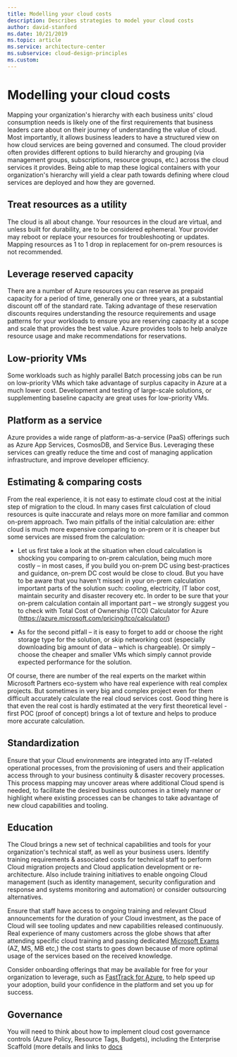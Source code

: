 ```yaml
---
title: Modelling your cloud costs
description: Describes strategies to model your cloud costs
author: david-stanford
ms.date: 10/21/2019
ms.topic: article
ms.service: architecture-center
ms.subservice: cloud-design-principles
ms.custom: 
---
```


# Modelling your cloud costs

Mapping your organization's hierarchy with each business units' cloud consumption needs is likely one of the first requirements that business leaders care about on their journey of understanding the value of cloud. Most importantly, it allows business leaders to have a structured view on how cloud services are being governed and consumed. The cloud provider often provides different options to build hierarchy and grouping (via management groups, subscriptions, resource groups, etc.) across the cloud services it provides. Being able to map these logical containers with your organization's hierarchy will yield a clear path towards defining where cloud services are deployed and how they are governed.

## Treat resources as a utility

The cloud is all about change. Your resources in the cloud are virtual, and unless built for durability, are to be considered ephemeral. Your provider may reboot or replace your resources for troubleshooting or updates. Mapping resources as 1 to 1 drop in replacement for on-prem resources is not recommended.

## Leverage reserved capacity

There are a number of Azure resources you can reserve as prepaid capacity for a period of time, generally one or three years, at a substantial discount off of the standard rate. Taking advantage of these reservation discounts requires understanding the resource requirements and usage patterns for your workloads to ensure you are reserving capacity at a scope and scale that provides the best value. Azure provides tools to help analyze resource usage and make recommendations for reservations.

## Low-priority VMs

Some workloads such as highly parallel Batch processing jobs can be run on low-priority VMs which take advantage of surplus capacity in Azure at a much lower cost. Development and testing of large-scale solutions, or supplementing baseline capacity are great uses for low-priority VMs.  

## Platform as a service

Azure provides a wide range of platform-as-a-service (PaaS) offerings such as Azure App Services, CosmosDB, and Service Bus. Leveraging these services can greatly reduce the time and cost of managing application infrastructure, and improve developer efficiency.

## Estimating & comparing costs

From the real experience, it is not easy to estimate cloud cost at the initial step of migration to the cloud. In many cases first calculation of cloud resources is quite inaccurate and relays more on more familiar and common on-prem approach. Two main pitfalls of the initial calculation are: either cloud is much more expensive comparing to on-prem or it is cheaper but some services are missed from the calculation:

- Let us first take a look at the situation when cloud calculation is shocking you comparing to on-prem calculation, being much more costly – in most cases, if you build you on-prem DC using best-practices and guidance, on-prem DC cost would be close to cloud. But you have to be aware that you haven't missed in your on-prem calculation important parts of the solution such: cooling, electricity, IT labor cost, maintain security and disaster recovery etc. In order to be sure that your on-prem calculation contain all important part – we strongly suggest you to check with Total Cost of Ownership (TCO) Calculator for Azure (https://azure.microsoft.com/pricing/tco/calculator/)

- As for the second pitfall – it is easy to forget to add or choose the right storage type for the solution, or skip networking cost (especially downloading big amount of data – which is chargeable). Or simply – choose the cheaper and smaller VMs which simply cannot provide expected performance for the solution.

Of course, there are number of the real experts on the market within Microsoft Partners eco-system who have real experience with real complex projects. But sometimes in very big and complex project even for them difficult accurately calculate the real cloud services cost. Good thing here is that even the real cost is hardly estimated at the very first theoretical level - first POC (proof of concept) brings a lot of texture and helps to produce more accurate calculation.

## Standardization

Ensure that your Cloud environments are integrated into any IT-related operational processes, from the provisioning of users and their application access through to your business continuity & disaster recovery processes. This process mapping may uncover areas where additional Cloud spend is needed, to facilitate the desired business outcomes in a timely manner or highlight where existing processes can be changes to take advantage of new cloud capabilities and tooling.

## Education

The Cloud brings a new set of technical capabilities and tools for your organization's technical staff, as well as your business users. Identify training requirements & associated costs for technical staff to perform Cloud migration projects and Cloud application development or re-architecture. Also include training initiatives to enable ongoing Cloud management (such as identity management, security configuration and response and systems monitoring and automation) or consider outsourcing alternatives.

Ensure that staff have access to ongoing training and relevant Cloud announcements for the duration of your Cloud investment, as the pace of Cloud will see tooling updates and new capabilities released continuously. Real experience of many customers across the globe shows that after attending specific cloud training and passing dedicated [Microsoft Exams](https://www.microsoft.com/learning/exam-list.aspx) (AZ, MS, MB etc,) the cost starts to goes down because of more optimal usage of the services based on the received knowledge.

Consider onboarding offerings that may be available for free for your organization to leverage, such as [FastTrack for Azure](https://azure.microsoft.com/programs/azure-fasttrack/partners/), to help speed up your adoption, build your confidence in the platform and set you up for success.

## Governance

You will need to think about how to implement cloud cost governance controls (Azure Policy, Resource Tags, Budgets), including the Enterprise Scaffold (more details and links to [docs](/azure/cost-management/tutorial-acm-create-budgets?toc=/azure/billing/TOC.json)